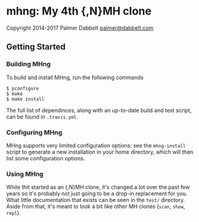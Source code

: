 # mhng: My 4th {,N}MH clone

Copyright 2014-2017 Palmer Dabbelt <palmer@dabbelt.com>

## Getting Started

### Building MHng

To build and install MHng, run the following commands

    $ pconfigure
    $ make
    $ make install

The full list of dependinces, along with an up-to-date build and test
script, can be found in `.travis.yml`.

### Configuring MHng

MHng supports very limited configuration options: see the `mhng-install`
script to generate a new installation in your home directory, which will
then list some configuration options.

### Using MHng

While thit started as an {,N}MH clone, it's changed a lot over the past
few years so it's probably not just going to be a drop-in replacement
for you.  What little documentation that exists can be seen in the
`test/` directory.  Aside from that, it's meant to look a bit like other
MH clones (`scan`, `show`, `repl`).
